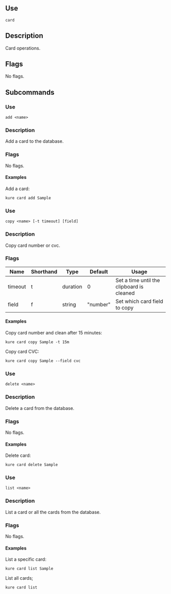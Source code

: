 ## Use

`card`

## Description

Card operations.

## Flags

No flags.

## Subcommands

### Use

`add <name>`

### Description

Add a card to the database.

### Flags

No flags.

#### Examples

Add a card:
```
kure card add Sample
```

### Use 

`copy <name> [-t timeout] [field]`

### Description

Copy card number or cvc.

### Flags

|  Name     |  Shorthand    |     Type      |    Default    |                     Usage                     |
|-----------|---------------|---------------|---------------|-----------------------------------------------|
| timeout   | t             | duration      | 0             | Set a time until the clipboard is cleaned     |
| field     | f             | string        | "number"      | Set which card field to copy                  |

#### Examples

Copy card number and clean after 15 minutes:
```
kure card copy Sample -t 15m
```

Copy card CVC:
```
kure card copy Sample --field cvc
```

### Use 

`delete <name>`

### Description

Delete a card from the database.

### Flags

No flags.

#### Examples

Delete card:
```
kure card delete Sample
```

### Use 

`list <name>`

### Description

List a card or all the cards from the database.

### Flags

No flags.

#### Examples

List a specific card:
```
kure card list Sample
```

List all cards;
```
kure card list
```
